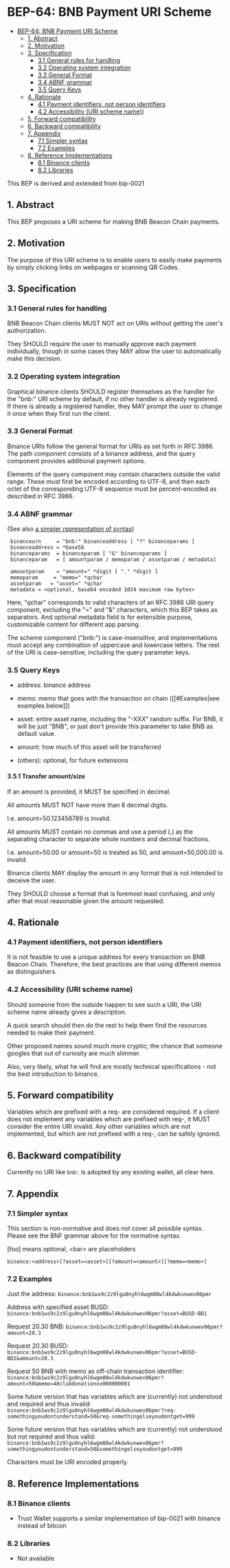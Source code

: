 # BEP-64: BNB Payment URI Scheme

- [BEP-64: BNB Payment URI Scheme](#bep-64--BNB-Payment-URI-Scheme)
  * [1. Abstract](#1-Abstract)
  * [2. Motivation](#2-Motivation)
  * [3. Specification](#3-Specification)
    + [3.1 General rules for handling](#31-General-rules-for-handling)
    + [3.2 Operating system integration](#32-Operating-system-integration)
    + [3.3 General Format](#33-General-Format)
    + [3.4 ABNF grammar](#34-ABNF-grammar)
    + [3.5 Query Keys](#35-Query-Keys)
  * [4. Rationale](#4-Rationale)
    + [4.1 Payment identifiers, not person identifiers](#41-Payment-identifiers-not-person-identifiers)
    + [4.2 Accessibility (URI scheme name)](#42-Accessibility-URI-scheme-name))
  * [5. Forward compatibility](#5-Forward-compatibility)
  * [6. Backward compatibility](#6-Backward-compatibility)
  * [7. Appendix](#7-Appendix)
    + [7.1 Simpler syntax](#71-Simpler-syntax)
    + [7.2 Examples](#72-Examples)
  * [8. Reference Implementations](#8-Reference-Implementations)
    + [8.1 Binance clients](#81-Binance-clients)
    + [8.2 Libraries](#82-Libraries)

This BEP is derived and extended from bip-0021

## 1. Abstract
This BEP proposes a URI scheme for making BNB Beacon Chain payments.

## 2. Motivation
The purpose of this URI scheme is to enable users to easily make payments by simply clicking links on webpages or scanning QR Codes.

## 3. Specification

### 3.1 General rules for handling

BNB Beacon Chain clients MUST NOT act on URIs without getting the user's authorization.

They SHOULD require the user to manually approve each payment individually, though in some cases they MAY allow the user to automatically make this decision.

### 3.2 Operating system integration
Graphical binance clients SHOULD register themselves as the handler for the "bnb:" URI scheme by default, if no other handler is already registered. If there is already a registered handler, they MAY prompt the user to change it once when they first run the client.

### 3.3 General Format

Binance URIs follow the general format for URIs as set forth in RFC 3986. The path component consists of a binance address, and the query component provides additional payment options.

Elements of the query component may contain characters outside the valid range. These must first be encoded according to UTF-8, and then each octet of the corresponding UTF-8 sequence must be percent-encoded as described in RFC 3986.

### 3.4 ABNF grammar

(See also [a simpler representation of syntax](#71-Simpler-syntax))

```
 binanceurn     = "bnb:" binanceaddress [ "?" binanceparams ]
 binanceaddress = *base58
 binanceparams  = binanceparam [ "&" binanceparams ]
 binanceparam   = [ amountparam / memoparam / assetparam / metadata]

 amountparam    = "amount=" *digit [ "." *digit ]
 memoparam     = "memo=" *qchar
 assetparam   = "asset=" *qchar
 metadata = <optional, base64 encoded 1024 maximum raw bytes>
```

Here, "qchar" corresponds to valid characters of an RFC 3986 URI query component, excluding the "=" and "&" characters, which this BEP takes as separators. And optional metadata field is for extensible purpose, customizable content for different app parsing.

The scheme component ("bnb:") is case-insensitive, and implementations must accept any combination of uppercase and lowercase letters. The rest of the URI is case-sensitive, including the query parameter keys.

### 3.5 Query Keys

* address: binance address

* memo: memo that goes with the transaction on chain ([[#Examples|see examples below]])

* asset: entire asset name, including the "-XXX" random suffix. For BNB, it will be just "BNB", or just don't provide this parameter to take BNB as default value.

* amount: how much of this asset will be transferred

* (others): optional, for future extensions

#### 3.5.1 Transfer amount/size

If an amount is provided, it MUST be specified in decimal.

All amounts MUST NOT have more than 8 decimal digits.

I.e. amount=50.123456789 is invalid.

All amounts MUST contain no commas and use a period (.) as the separating character to separate whole numbers and decimal fractions.

I.e. amount=50.00 or amount=50 is treated as 50, and amount=50,000.00 is invalid.

Binance clients MAY display the amount in any format that is not intended to deceive the user.

They SHOULD choose a format that is foremost least confusing, and only after that most reasonable given the amount requested.

## 4. Rationale

### 4.1 Payment identifiers, not person identifiers
It is not feasible to use a unique address for every transaction on BNB Beacon Chain.
Therefore, the best practices are that using different memos as distinguishers.

### 4.2 Accessibility (URI scheme name)
Should someone from the outside happen to see such a URI, the URI scheme name already gives a description.

A quick search should then do the rest to help them find the resources needed to make their payment.

Other proposed names sound much more cryptic; the chance that someone googles that out of curiosity are much slimmer.

Also, very likely, what he will find are mostly technical specifications - not the best introduction to binance.

## 5. Forward compatibility
Variables which are prefixed with a req- are considered required.  If a client does not implement any variables which are prefixed with req-, it MUST consider the entire URI invalid.  Any other variables which are not implemented, but which are not prefixed with a req-, can be safely ignored.

## 6. Backward compatibility
Currently no URI like `bnb:` is adopted by any existing wallet, all clear here.

## 7. Appendix

### 7.1 Simpler syntax 

This section is non-normative and does not cover all possible syntax.
Please see the BNF grammar above for the normative syntax.

[foo] means optional, &lt;bar&gt; are placeholders

`binance:<address>[?asset=<asset>][?amount=<amount>][?memo=<memo>]`

### 7.2 Examples

Just the address:
 `binance:bnb1ws9c2z9lgu0nyhl6wgm08wl4kdwkunwev06pmr`

Address with specified asset BUSD:
 `binance:bnb1ws9c2z9lgu0nyhl6wgm08wl4kdwkunwev06pmr?asset=BUSD-BD1`

Request 20.30 BNB:
 `binance:bnb1ws9c2z9lgu0nyhl6wgm08wl4kdwkunwev06pmr?amount=20.3`

Request 20.30 BUSD:
 `binance:bnb1ws9c2z9lgu0nyhl6wgm08wl4kdwkunwev06pmr?asset=BUSD-BD1&amount=20.3`

Request 50 BNB with memo as off-chain transaction identifier:
 `binance:bnb1ws9c2z9lgu0nyhl6wgm08wl4kdwkunwev06pmr?amount=50&memo=48clubdonationxx000000001`

Some future version that has variables which are (currently) not understood and required and thus invalid:
 `binance:bnb1ws9c2z9lgu0nyhl6wgm08wl4kdwkunwev06pmr?req-somethingyoudontunderstand=50&req-somethingelseyoudontget=999`

Some future version that has variables which are (currently) not understood but not required and thus valid:
 `binance:bnb1ws9c2z9lgu0nyhl6wgm08wl4kdwkunwev06pmr?somethingyoudontunderstand=50&somethingelseyoudontget=999`

Characters must be URI encoded properly.

## 8. Reference Implementations
### 8.1 Binance clients
* Trust Wallet supports a similar implementation of bip-0021 with binance instead of bitcoin 
### 8.2 Libraries
* Not available
